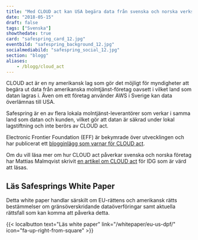 ```yaml
---
title: "Med CLOUD act kan USA begära data från svenska och norska verksamheter"
date: "2018-05-15"
draft: false
tags: ["Svenska"]
showthedate: true
card: "safespring_card_12.jpg"
eventbild: "safespring_background_12.jpg"
socialmediabild: "safespring_social_12.jpg"
section: "blogg"
aliases:
    - /blogg/cloud_act
---
```


CLOUD act är en ny amerikansk lag som gör det möjligt för myndigheter att
begära ut data från amerikanska molntjänst-företag oavsett i vilket land som
datan lagras i. Även om ett företag använder AWS i Sverige kan data överlämnas
till USA.

Safespring är en av flera lokala molntjänst-leverantörer som verkar i samma
land som datan och kunden, vilket gör att datan är säkrad under lokal
lagstiftning och inte berörs av CLOUD act.

Electronic Frontier Foundation (EFF) är bekymrade över utvecklingen och har publicerat ett [blogginlägg som varnar för CLOUD act][effcloudact].

Om du vill läsa mer om hur CLOUD act påverkar svenska och norska företag har
Mattias Malmqvist skrivit [en artikel om CLOUD act][cloudact] för IDG som är
värd att läsas.


<h2 id="testa-safespring">Läs Safesprings White Paper</h2>

Detta white paper handlar särskilt om EU-rättens och amerikansk rätts bestämmelser om gränsöverskridande dataöverföringar samt aktuella rättsfall som kan komma att påverka detta.

{{< localbutton text="Läs white paper" link="/whitepaper/eu-us-dpf/" icon="fa-up-right-from-square" >}}


[cloudact]: http://bit.ly/2IdBiu0
[effcloudact]: https://www.eff.org/deeplinks/2018/04/us-cloud-act-and-eu-privacy-protection-race-bottom
